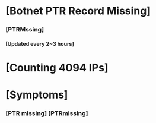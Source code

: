 # [Botnet PTR Record Missing]
### [PTRMssing]
#### [Updated every 2~3 hours]

# [Counting 4094 IPs]

# [Symptoms] 
###   [PTR missing] [PTRmissing]
